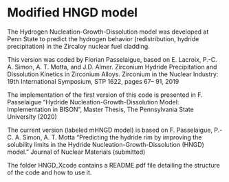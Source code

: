 # Modified HNGD model

The Hydrogen Nucleation-Growth-Dissolution model was developed at Penn State to predict the hydrogen 
behavior (redistribution, hydride precipitation) in the Zircaloy nuclear fuel cladding. 

This version was coded by Florian Passelaigue, based on E.  Lacroix,  P.-C.  A.  Simon,  A.  T.  Motta, and J.D. Almer.  Zirconium Hydride Precipitation and Dissolution Kinetics in Zirconium Alloys. Zirconium in the Nuclear Industry: 19th International Symposium, STP 1622, pages 67– 91, 2019 

The implementation of the first version of this code is presented in F. Passelaigue “Hydride Nucleation-Growth-Dissolution Model: Implementation in BISON”, Master Thesis, The Pennsylvania State University (2020) 

The current version (labeled mHNGD model) is based on F. Passelaigue, P.-C. A. Simon, A. T. Motta “Predicting the hydride rim by improving the solubility limits in the Hydride Nucleation-Growth-Dissolution (HNGD) model.” Journal of Nuclear Materials (submitted) 

The folder HNGD_Xcode contains a README.pdf file detailing the structure of the code and how to use it.
